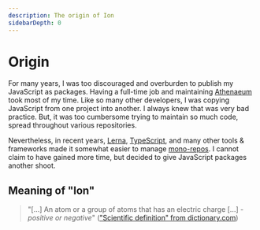 ```yaml
---
description: The origin of Ion
sidebarDepth: 0
---
```


# Origin

For many years, I was too discouraged and overburden to publish my JavaScript as packages.
Having a full-time job and maintaining [Athenaeum](https://aedart.github.io/athenaeum/) took most of my time. 
Like so many other developers, I was copying JavaScript from one project into another. 
I always knew that was very bad practice. But, it was too cumbersome trying to maintain so much code, spread throughout various repositories.  

Nevertheless, in recent years, [Lerna](https://lerna.js.org/), [TypeScript](https://www.typescriptlang.org/), and many other tools & frameworks made it somewhat easier to manage [mono-repos](https://en.wikipedia.org/wiki/Monorepo).
I cannot claim to have gained more time, but decided to give JavaScript packages another shoot.

## Meaning of "Ion"

> "[...] An atom or a group of atoms that has an electric charge [...]  - _positive or negative_" (["Scientific definition" from dictionary.com](https://www.dictionary.com/browse/ion))

